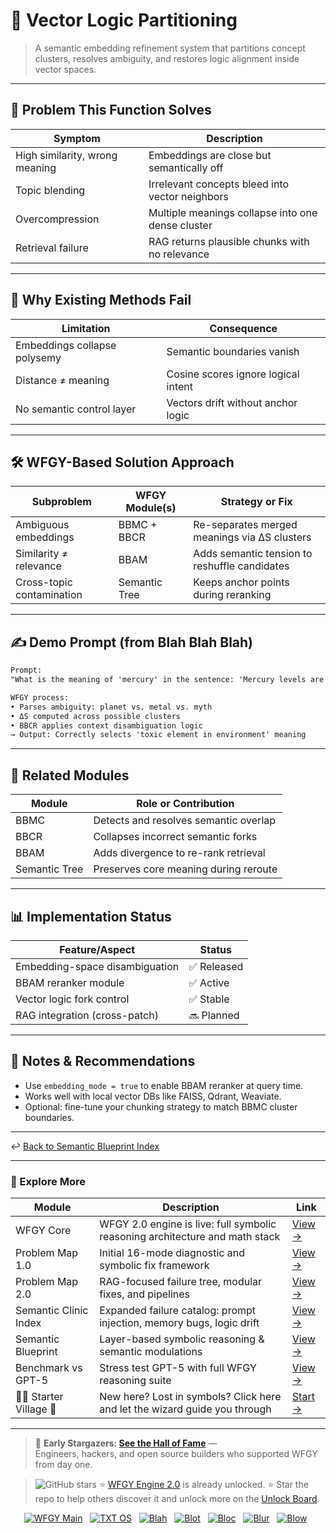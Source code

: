# 📒 Vector Logic Partitioning

> A semantic embedding refinement system that partitions concept clusters, resolves ambiguity, and restores logic alignment inside vector spaces.

---

## 🧩 Problem This Function Solves

| Symptom                | Description                                                        |
|------------------------|--------------------------------------------------------------------|
| High similarity, wrong meaning | Embeddings are close but semantically off                 |
| Topic blending         | Irrelevant concepts bleed into vector neighbors                   |
| Overcompression        | Multiple meanings collapse into one dense cluster                 |
| Retrieval failure      | RAG returns plausible chunks with no relevance                    |

---

## 🧠 Why Existing Methods Fail

| Limitation                     | Consequence                                  |
|--------------------------------|----------------------------------------------|
| Embeddings collapse polysemy  | Semantic boundaries vanish                   |
| Distance ≠ meaning            | Cosine scores ignore logical intent          |
| No semantic control layer     | Vectors drift without anchor logic           |

---

## 🛠️ WFGY-Based Solution Approach

| Subproblem                | WFGY Module(s)    | Strategy or Fix                                |
|---------------------------|-------------------|-------------------------------------------------|
| Ambiguous embeddings      | BBMC + BBCR       | Re-separates merged meanings via ΔS clusters   |
| Similarity ≠ relevance    | BBAM              | Adds semantic tension to reshuffle candidates  |
| Cross-topic contamination | Semantic Tree     | Keeps anchor points during reranking           |

---

## ✍️ Demo Prompt (from Blah Blah Blah)

```txt
Prompt:
"What is the meaning of 'mercury' in the sentence: 'Mercury levels are rising'?"

WFGY process:
• Parses ambiguity: planet vs. metal vs. myth  
• ΔS computed across possible clusters  
• BBCR applies context disambiguation logic  
→ Output: Correctly selects 'toxic element in environment' meaning
````

---

## 🔧 Related Modules

| Module        | Role or Contribution                  |
| ------------- | ------------------------------------- |
| BBMC          | Detects and resolves semantic overlap |
| BBCR          | Collapses incorrect semantic forks    |
| BBAM          | Adds divergence to re-rank retrieval  |
| Semantic Tree | Preserves core meaning during reroute |

---

## 📊 Implementation Status

| Feature/Aspect                 | Status     |
| ------------------------------ | ---------- |
| Embedding-space disambiguation | ✅ Released |
| BBAM reranker module           | ✅ Active   |
| Vector logic fork control      | ✅ Stable   |
| RAG integration (cross-patch)  | 🔜 Planned |

---

## 📝 Notes & Recommendations

* Use `embedding_mode = true` to enable BBAM reranker at query time.
* Works well with local vector DBs like FAISS, Qdrant, Weaviate.
* Optional: fine-tune your chunking strategy to match BBMC cluster boundaries.

---

↩︎ [Back to Semantic Blueprint Index](./README.md)

---


### 🧭 Explore More

| Module                | Description                                              | Link     |
|-----------------------|----------------------------------------------------------|----------|
| WFGY Core             | WFGY 2.0 engine is live: full symbolic reasoning architecture and math stack | [View →](https://github.com/onestardao/WFGY/tree/main/core/README.md) |
| Problem Map 1.0       | Initial 16-mode diagnostic and symbolic fix framework    | [View →](https://github.com/onestardao/WFGY/tree/main/ProblemMap/README.md) |
| Problem Map 2.0       | RAG-focused failure tree, modular fixes, and pipelines   | [View →](https://github.com/onestardao/WFGY/blob/main/ProblemMap/rag-architecture-and-recovery.md) |
| Semantic Clinic Index | Expanded failure catalog: prompt injection, memory bugs, logic drift | [View →](https://github.com/onestardao/WFGY/blob/main/ProblemMap/SemanticClinicIndex.md) |
| Semantic Blueprint    | Layer-based symbolic reasoning & semantic modulations   | [View →](https://github.com/onestardao/WFGY/tree/main/SemanticBlueprint/README.md) |
| Benchmark vs GPT-5    | Stress test GPT-5 with full WFGY reasoning suite         | [View →](https://github.com/onestardao/WFGY/tree/main/benchmarks/benchmark-vs-gpt5/README.md) |
| 🧙‍♂️ Starter Village 🏡 | New here? Lost in symbols? Click here and let the wizard guide you through | [Start →](https://github.com/onestardao/WFGY/blob/main/StarterVillage/README.md) |

---

> 👑 **Early Stargazers: [See the Hall of Fame](https://github.com/onestardao/WFGY/tree/main/stargazers)** —  
> Engineers, hackers, and open source builders who supported WFGY from day one.

> <img src="https://img.shields.io/github/stars/onestardao/WFGY?style=social" alt="GitHub stars"> ⭐ [WFGY Engine 2.0](https://github.com/onestardao/WFGY/blob/main/core/README.md) is already unlocked. ⭐ Star the repo to help others discover it and unlock more on the [Unlock Board](https://github.com/onestardao/WFGY/blob/main/STAR_UNLOCKS.md).

<div align="center">

[![WFGY Main](https://img.shields.io/badge/WFGY-Main-red?style=flat-square)](https://github.com/onestardao/WFGY)
&nbsp;
[![TXT OS](https://img.shields.io/badge/TXT%20OS-Reasoning%20OS-orange?style=flat-square)](https://github.com/onestardao/WFGY/tree/main/OS)
&nbsp;
[![Blah](https://img.shields.io/badge/Blah-Semantic%20Embed-yellow?style=flat-square)](https://github.com/onestardao/WFGY/tree/main/OS/BlahBlahBlah)
&nbsp;
[![Blot](https://img.shields.io/badge/Blot-Persona%20Core-green?style=flat-square)](https://github.com/onestardao/WFGY/tree/main/OS/BlotBlotBlot)
&nbsp;
[![Bloc](https://img.shields.io/badge/Bloc-Reasoning%20Compiler-blue?style=flat-square)](https://github.com/onestardao/WFGY/tree/main/OS/BlocBlocBloc)
&nbsp;
[![Blur](https://img.shields.io/badge/Blur-Text2Image%20Engine-navy?style=flat-square)](https://github.com/onestardao/WFGY/tree/main/OS/BlurBlurBlur)
&nbsp;
[![Blow](https://img.shields.io/badge/Blow-Game%20Logic-purple?style=flat-square)](https://github.com/onestardao/WFGY/tree/main/OS/BlowBlowBlow)
&nbsp;
</div>



